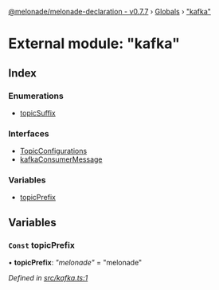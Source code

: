 [@melonade/melonade-declaration - v0.7.7](../README.md) › [Globals](../globals.md) › ["kafka"](_kafka_.md)

# External module: "kafka"

## Index

### Enumerations

* [topicSuffix](../enums/_kafka_.topicsuffix.md)

### Interfaces

* [TopicConfigurations](../interfaces/_kafka_.topicconfigurations.md)
* [kafkaConsumerMessage](../interfaces/_kafka_.kafkaconsumermessage.md)

### Variables

* [topicPrefix](_kafka_.md#const-topicprefix)

## Variables

### `Const` topicPrefix

• **topicPrefix**: *"melonade"* = "melonade"

*Defined in [src/kafka.ts:1](https://github.com/devit-tel/melonade-declaration/blob/43597e6/src/kafka.ts#L1)*
